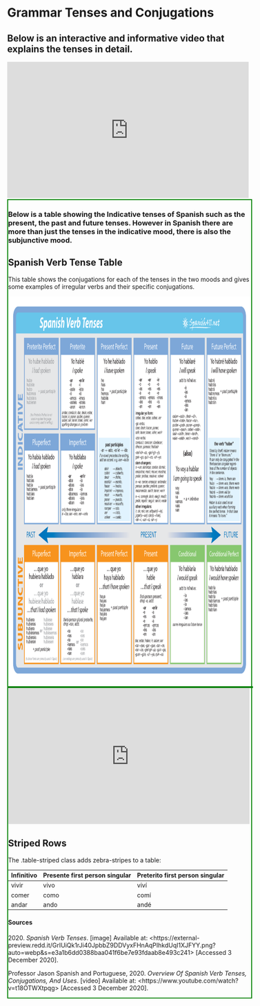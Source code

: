 <h1>Grammar Tenses and Conjugations</h1>
<h2>Below is an interactive and informative video that explains the tenses in detail.&nbsp;</h2>

<iframe width="560" height="315" src="https://www.youtube.com/embed/t18OTWXtpqg" frameborder="0" allow="accelerometer; autoplay; clipboard-write; encrypted-media; gyroscope; picture-in-picture" allowfullscreen></iframe>

<div style="border: solid 2px green; width:564px; margin:auto">

<h3>Below is a table showing the Indicative tenses of Spanish such as the present, the past and future tenses. However in Spanish there are more than just the tenses in the indicative mood, there is also the subjunctive mood. </h3>


  <h2>Spanish Verb Tense Table</h2>
  <p>This table shows the conjugations for each of the tenses in the two moods and gives some examples of irregular verbs and their specific conjugations.</p>
  <img class="img-responsive" src="grammar .png" alt="Grammar " width="900" height="900"> 


<div style="border: solid 2px green; width:564px; margin:auto">
	
</div>

<iframe width="560" height="315" src="https://www.youtube.com/embed/--BHuKeveg4" frameborder="0" allow="accelerometer; autoplay; clipboard-write; encrypted-media; gyroscope; picture-in-picture" allowfullscreen></iframe>
		
	
	
<h2>Striped Rows</h2>
  <p>The .table-striped class adds zebra-stripes to a table:</p>            
  <table class="table table-striped">
    <thead>
      <tr>
        <th>Infinitivo</th>
        <th>Presente first person singular</th>
        <th>Preterito first person singular</th>
      </tr>
    </thead>
    <tbody>
      <tr>
        <td>vivir</td>
        <td>vivo</td>
        <td>viví</td>
      </tr>
      <tr>
        <td>comer</td>
        <td>como</td>
        <td>comí</td>
      </tr>
      <tr>
        <td>andar</td>
        <td>ando</td>
        <td>andé</td>
      </tr>
    </tbody>
  </table>


<h4>Sources</h4>
<p>2020.&nbsp;<em>Spanish Verb Tenses</em>. [image] Available at: &lt;https://external-preview.redd.it/GrIUiQk1rJi40JpbbZ9DDVyxFHnAqPIhkdUqI1XJFYY.png?auto=webp&amp;s=e3a1b6dd0388baa041f6be7e93fdaab8e493c241&gt; [Accessed 3 December 2020].</p>
<p>Professor Jason Spanish and Portuguese, 2020.&nbsp;<em>Overview Of Spanish Verb Tenses, Conjugations, And Uses</em>. [video] Available at: &lt;https://www.youtube.com/watch?v=t18OTWXtpqg&gt; [Accessed 3 December 2020].</p>
